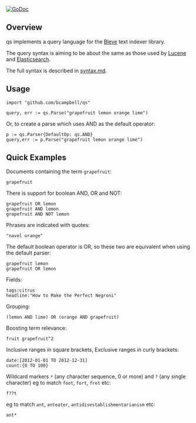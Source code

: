 [![GoDoc](https://godoc.org/github.com/bcampbell/qs?status.svg)](https://godoc.org/github.com/bcampbell/qs)

## Overview

qs implements a query language for the [Bleve](http://www.blevesearch.com/)
text indexer library.

The query syntax is aiming to be about the same as those used by
[Lucene](http://lucene.apache.org/core/5_3_1/queryparser/org/apache/lucene/queryparser/classic/package-summary.html#package_description)
and [Elasticsearch](https://www.elastic.co/guide/en/elasticsearch/reference/current/query-dsl-query-string-query.html#query-string-syntax).

The full syntax is described in [syntax.md](syntax.md).

## Usage

    import "github.com/bcampbell/qs"

    query, err := qs.Parse("grapefruit lemon orange lime")

Or, to create a parse which uses AND as the default operator:

    p := qs.Parser{DefaultOp: qs.AND}
	query,err := p.Parse("grapefruit lemon orange lime")



## Quick Examples

Documents containing the term `grapefruit`:

    grapefruit

There is support for boolean AND, OR and NOT:

    grapefruit OR lemon
    grapefruit AND lemon
    grapefruit AND NOT lemon

Phrases are indicated with quotes:

    "navel orange"

The default boolean operator is OR, so these two are equivalent when using the default parser:

    grapefruit lemon
    grapefruit OR lemon


Fields:

    tags:citrus
    headline:"How to Make the Perfect Negroni"

Grouping:

    (lemon AND lime) OR (orange AND grapefruit)

Boosting term relevance:

    fruit grapefruit^2

Inclusive ranges in square brackets, Exclusive ranges in curly brackets:

    date:[2012-01-01 TO 2012-12-31]
    count:{0 TO 100}

Wildcard markers `*` (any character sequence, 0 or more) and `?` (any single character)
eg to match `foot`, `fort`, `fret` etc:

    f??t

eg to match `ant`, `anteater`, `antidisestablishmentarianism` etc:

    ant*



